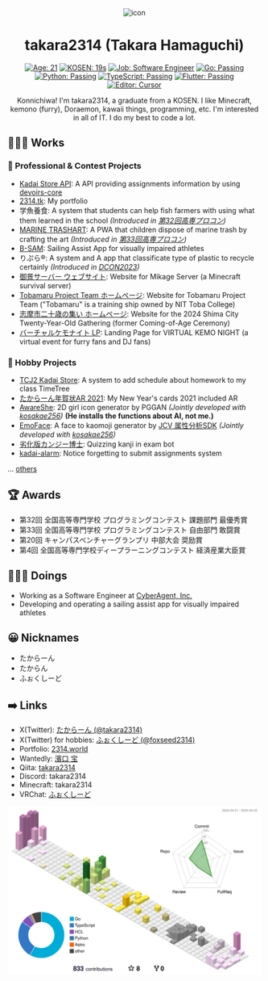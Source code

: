 <div align="center">
<a>
    <img src="https://github.com/takara2314.png" width="128" height="128" alt="icon">
</a>

# takara2314 (Takara Hamaguchi)

[![Age: 21](https://img.shields.io/badge/Age-21-1d4ed8?labelColor=142a6b&style=for-the-badge)](https://2314.world/)
[![KOSEN: 19s](https://img.shields.io/badge/KOSEN-19s-84cc16?labelColor=4c7510&style=for-the-badge)](https://www.toba-cmt.ac.jp/)
[![Job: Software Engineer](https://img.shields.io/badge/Job-Software%20Engineer-2d8c3c?labelColor=1b5224&style=for-the-badge)](https://www.cyberagent.co.jp/)
[![Go: Passing](https://img.shields.io/badge/Go-passing-00add8?labelColor=006a82&style=for-the-badge&logo=go&logoColor=ffffff)](https://go.dev/)
[![Python: Passing](https://img.shields.io/badge/Python-passing-3776AB?labelColor=214666&style=for-the-badge&logo=python&logoColor=ffffff)](https://www.python.org/)
[![TypeScript: Passing](https://img.shields.io/badge/TypeScript-passing-3178C6?labelColor=1d4775&style=for-the-badge&logo=typescript&logoColor=ffffff)](https://www.typescriptlang.org/)
[![Flutter: Passing](https://img.shields.io/badge/Flutter-passing-02569b?labelColor=01335d&style=for-the-badge&logo=flutter&logoColor=ffffff)](https://flutter.dev/)
[![Editor: Cursor](https://img.shields.io/badge/Editor-Cursor-000000?labelColor=000000&style=for-the-badge&logo=cursor&logoColor=ffffff)](https://www.cursor.com/)

Konnichiwa! I'm takara2314, a graduate from a KOSEN. I like Minecraft, kemono (furry), Doraemon,
kawaii things, programming, etc. I'm interested in all of IT. I do my best to code a lot.

</div>

## 👨🏽‍💻 Works

### 💼 Professional & Contest Projects

- [Kadai Store API](https://github.com/takara2314/kadai-store-api): A API
  providing assignments information by using
  [devoirs-core](https://github.com/approvers/devoirs-core)
- [2314.tk](https://github.com/takara2314/2314.tk): My portfolio
- 学魚養食: A system that students can help fish farmers with using what them
  learned in the school _(Introduced in
  [第32回高専プロコン](https://youtu.be/GpcsrOywmHA?t=21897))_
- [MARINE TRASHART](https://github.com/ezaki-lab/2022-trashart): A PWA that
  children dispose of marine trash by crafting the art _(Introduced in
  [第33回高専プロコン](https://youtu.be/wSapbCyDciY?t=20187))_
- [B-SAM](https://github.com/takara2314/bsam): Sailing Assist App for visually
  impaired athletes
- りぷら®: A system and A app that classificate type of plastic to recycle certainly _(Introduced in
  [DCON2023](https://dcon.ai/2023/products/%E3%82%8A%E3%81%B7%E3%82%89/))_
- [御景サーバー ウェブサイト](https://github.com/Mikage-Server/website): Website for Mikage Server (a Minecraft survival server)
- [Tobamaru Project Team ホームページ](https://github.com/takara2314/3rd-tobamaru-lastyear): Website for Tobamaru Project Team
  ("Tobamaru" is a training ship owned by NIT Toba College)
- [志摩市二十歳の集い ホームページ](https://github.com/takara2314/shima-hatachi-2024): Website for the 2024 Shima City Twenty-Year-Old Gathering
  (former Coming-of-Age Ceremony)
- [バーチャルケモナイト LP](https://github.com/foxseedlab/vkemonight-lp): Landing Page for VIRTUAL KEMO NIGHT (a virtual event for furry fans and DJ fans)

### 🧩 Hobby Projects

- [TCJ2 Kadai Store](https://github.com/takara2314/tcj2-kadai-store): A system
  to add schedule about homework to my class TimeTree
- [たからーん年賀状AR 2021](https://github.com/takara2314/nenga2021): My New
  Year's cards 2021 included AR
- [AwareShe](https://github.com/takara2314/awareshe): 2D girl icon generator by
  PGGAN _(Jointly developed with [kosakae256](https://github.com/kosakae256))_
  **(He installs the functions about AI, not me.)**
- [EmoFace](https://github.com/kosakae256/EmoFace): A face to kaomoji generator
  by [JCV 属性分析SDK](https://www.japancv.co.jp/solutions/insight_sdk/)
  _(Jointly developed with [kosakae256](https://github.com/kosakae256))_
- [劣化版カンジー博士](https://github.com/takara2314/downgraded-dr.kanji):
  Quizzing kanji in exam bot
- [kadai-alarm](https://github.com/takara2314/kadai-alarm): Notice forgetting to
  submit assignments system

... [others](https://2314.world/works)

## 🏆 Awards

- 第32回 全国高等専門学校 プログラミングコンテスト 課題部門 最優秀賞
- 第33回 全国高等専門学校 プログラミングコンテスト 自由部門 敢闘賞
- 第20回 キャンパスベンチャーグランプリ 中部大会 奨励賞
- 第4回 全国高等専門学校ディープラーニングコンテスト 経済産業大臣賞

## 👨🏽‍🔬 Doings

- Working as a Software Engineer at [CyberAgent, Inc.](https://www.cyberagent.co.jp/)
- Developing and operating a sailing assist app for visually impaired athletes

## 😀 Nicknames

- たからーん
- たからん
- ふぉくしーど

## ➡️ Links

- X(Twitter): [たからーん (@takara2314)](https://x.com/takara2314)
- X(Twitter) for hobbies: [ふぉくしーど (@foxseed2314)](https://x.com/foxseed2314)
- Portfolio: [2314.world](https://2314.world/)
- Wantedly: [濱口 宝](https://www.wantedly.com/id/HamaguchiTakara)
- Qiita: [takara2314](https://qiita.com/takara2314)
- Discord: takara2314
- Minecraft: takara2314
- VRChat: [ふぉくしーど](https://vrchat.com/home/user/usr_e57810c0-25d0-4aee-b469-242ea7570f01)

![](./profile-3d-contrib/profile-season-animate.svg)
